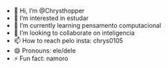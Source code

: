 - 👋 Hi, I’m @Chrysthopper
- 👀 I’m interested in estudar
- 🌱 I’m currently learning pensamento computacional
- 💞️ I’m looking to collaborate on inteligencia
- 📫 How to reach pelo insta: chrys0105
- 😄 Pronouns: ele/dele
- ⚡ Fun fact: namoro

<!---
chrysthopper/chrysthopper is a ✨ special ✨ repository because its `README.md` (this file) appears on your GitHub profile.
You can click the Preview link to take a look at your changes.
--->
